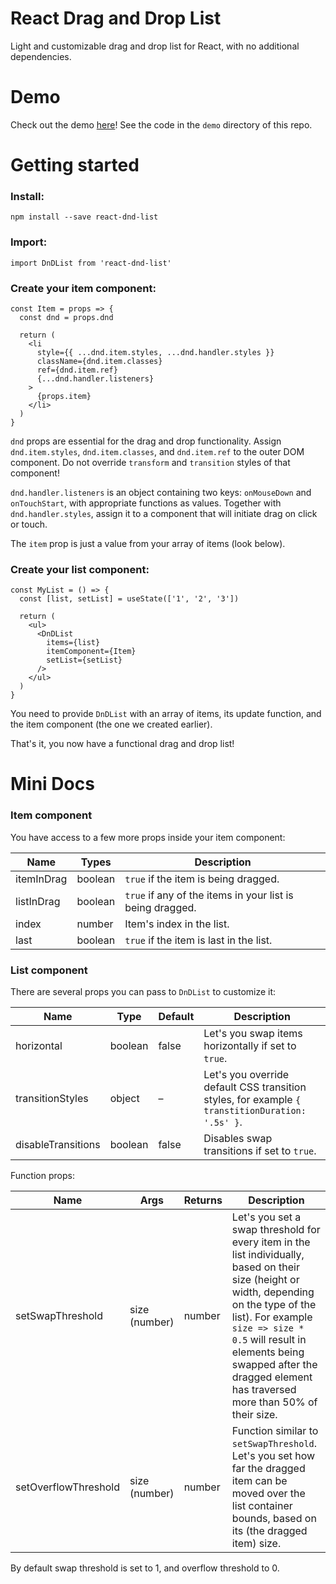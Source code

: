 # React Drag and Drop List
Light and customizable drag and drop list for React, with no additional dependencies.

# Demo
Check out the demo [here](https://atmhrt.github.io/react-dnd-list)! See the code in the `demo` directory of this repo.

# Getting started
### Install:
`npm install --save react-dnd-list`

### Import:
`import DnDList from 'react-dnd-list'`

### Create your item component:
```
const Item = props => {
  const dnd = props.dnd

  return (
    <li
      style={{ ...dnd.item.styles, ...dnd.handler.styles }}
      className={dnd.item.classes}
      ref={dnd.item.ref}
      {...dnd.handler.listeners}
    >
      {props.item}
    </li>
  )
}
```
`dnd` props are essential for the drag and drop functionality. Assign `dnd.item.styles`, `dnd.item.classes`, and `dnd.item.ref` to the outer DOM component. Do not override `transform` and `transition` styles of that component!

`dnd.handler.listeners` is an object containing two keys: `onMouseDown` and `onTouchStart`, with appropriate functions as values. Together with `dnd.handler.styles`, assign it to a component that will initiate drag on click or touch.

The `item` prop is just a value from your array of items (look below).

### Create your list component:
```
const MyList = () => {
  const [list, setList] = useState(['1', '2', '3'])

  return (
    <ul>
      <DnDList
        items={list}
        itemComponent={Item}
        setList={setList}
      />
    </ul>
  )
}
```
You need to provide `DnDList` with an array of items, its update function, and the item component (the one we created earlier).

That's it, you now have a functional drag and drop list!

# Mini Docs
### Item component
You have access to a few more props inside your item component:

Name | Types | Description
--- | --- | ---
itemInDrag | boolean | `true` if the item is being dragged.
listInDrag | boolean | `true` if any of the items in your list is being dragged.
index | number | Item's index in the list.
last | boolean | `true` if the item is last in the list.

### List component
There are several props you can pass to `DnDList` to customize it:

Name | Type | Default | Description
--- | --- | --- | ---
horizontal | boolean | false | Let's you swap items horizontally if set to `true`.
transitionStyles | object | – | Let's you override default CSS transition styles, for example `{ transtitionDuration: '.5s' }`.
disableTransitions | boolean | false | Disables swap transitions if set to `true`.

Function props:


Name | Args | Returns | Description
--- | --- | --- | ---
setSwapThreshold | size (number) | number | Let's you set a swap threshold for every item in the list individually, based on their size (height or width, depending on the type of the list). For example `size => size * 0.5` will result in elements being swapped after the dragged element has traversed more than 50% of their size.
setOverflowThreshold | size (number) | number | Function similar to `setSwapThreshold`. Let's you set how far the dragged item can be moved over the list container bounds, based on its (the dragged item) size.


By default swap threshold is set to 1, and overflow threshold to 0.
